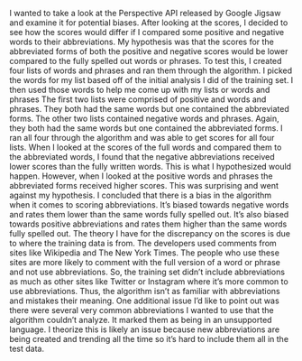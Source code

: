 I wanted to take a look at the Perspective API released by Google Jigsaw and examine it for potential biases. After looking at the scores, I decided to see how the scores would differ if I compared some positive and negative words to their abbreviations. My hypothesis was that the scores for the abbreviated forms of both the positive and negative scores would be lower compared to the fully spelled out words or phrases. 
To test this, I created four lists of words and phrases and ran them through the algorithm.  I picked the words for my list based off of the initial analysis I did of the training set. I then used those words to help me come up with my lists or words and phrases
The first two lists were comprised of positive and words and phrases. They both had the same words but one contained the abbreviated forms. The other two lists contained negative words and phrases. Again, they both had the same words but one contained the abbreviated forms.
I ran all four through the algorithm and was able to get scores for all four lists. When I looked at the scores of the full words and compared them to the abbreviated words, I found that the negative abbreviations received lower scores than the fully written words. This is what I hypothesized would happen. However, when I looked at the positive words and phrases the abbreviated forms received higher scores. This was surprising and went against my hypothesis. I concluded that there is a bias in the algorithm when it comes to scoring abbreviations. It’s biased towards negative words and rates them lower than the same words fully spelled out. It’s also biased towards positive abbreviations and rates them higher than the same words fully spelled out. The theory I have for the discrepancy on the scores is due to where the training data is from. The developers used comments from sites like Wikipedia and The New York Times. The people who use these sites are more likely to comment with the full version of a word or phrase and not use abbreviations. So, the training set didn’t include abbreviations as much as other sites like Twitter or Instagram where it’s more common to use abbreviations. Thus, the algorithm isn’t as familiar with abbreviations and mistakes their meaning. 
One additional issue I’d like to point out was there were several very common abbreviations I wanted to use that the algorithm couldn’t analyze. It marked them as being in an unsupported language. I theorize this is likely an issue because new abbreviations are being created and trending all the time so it’s hard to include them all in the test data.
